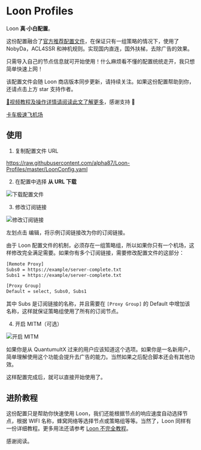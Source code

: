 # Loon Profiles

Loon **真·小白配置**。

这份配置融合了[官方推荐配置文件](https://www.notion.so/aea3efeb1b1e4b38b258c626df09c548)，在保证只有一组策略的情况下，使用了 NobyDa，ACL4SSR 和神机规则。实现国内直连，国外扶梯，去除广告的效果。

只需导入自己的节点信息就可开始使用！什么麻烦看不懂的配置统统走开，我只想简单快速上网！

该配置文件会随 Loon 商店版本同步更新，请持续关注。如果这份配置帮助到你，还请点击上方 star 支持作者。

[🍒视频教程及操作详情请阅读此文了解更多](https://lijianxun.top/209.html)，感谢支持 🙏

[卡车极速飞机场](https://kcssr.me/auth/register?code=jUqG)

## 使用

1. 复制配置文件 URL

https://raw.githubusercontent.com/alpha87/Loon-Profiles/master/LoonConfig.yaml

2. 在配置中选择 **从 URL 下载**

![下载配置文件](https://i.loli.net/2020/02/18/uG51OST6wokjDyp.jpg)

3. 修改订阅链接

![修改订阅链接](https://i.loli.net/2020/02/18/B9qSmd3caOWfueK.jpg)

左划点击 编辑，将示例订阅链接改为你的订阅链接。

由于 Loon 配置文件的机制，必须存在一组策略组，所以如果你只有一个机场，这样修改完全满足需要。如果你有多个订阅链接，需要修改配置文件的这部分：

```bash
[Remote Proxy]
Subs0 = https://example/server-complete.txt
Subs1 = https://example/server-complete.txt

[Proxy Group]
Default = select, Subs0, Subs1
```

其中 Subs 是订阅链接的名称，并且需要在 `[Proxy Group]` 的 Default 中增加该名称，这样就保证策略组使用了所有的订阅节点。

4. 开启 MITM（可选）

![开启 MITM](https://i.loli.net/2020/02/18/PbJEeA1D5lIOw8y.jpg)

如果你是从 QuantumultX 过来的用户应该知道这个选项。如果你是一名新用户，简单理解使用这个功能会提升去广告的能力。当然如果之后配合脚本还会有其他功效。

这样配置完成后，就可以直接开始使用了。

## 进阶教程

这份配置只是帮助你快速使用 Loon，我们还能根据节点的响应速度自动选择节点，根据 WIFI 名称，蜂窝网络等选择节点或策略组等等。当然了，Loon 同样有一份详细教程。更多用法还请参考 [Loon 不完全教程](https://www.notion.so/Loon-f0a98c39f5224c09b281c79837380431)。

感谢阅读。
